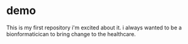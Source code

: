 # demo
This is my first repository
i'm excited about it. 
i always wanted to be a bionformaticican 
to bring change to the healthcare. 
